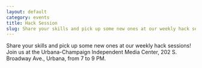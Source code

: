 ```yaml
---
layout: default
category: events
title: Hack Session
slug: Share your skills and pick up some new ones at our weekly hack sessions!
---
```


Share your skills and pick up some new ones at our weekly hack sessions!
Join us at the Urbana-Champaign Independent Media Center, 202 S. Broadway Ave.,
Urbana, from 7 to 9 PM. 
